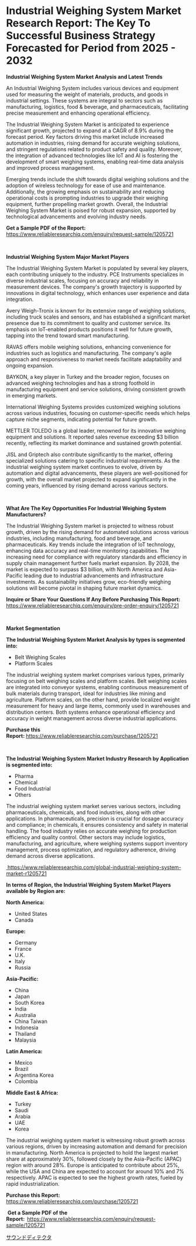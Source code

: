 <p><h1>Industrial Weighing System Market Research Report: The Key To Successful Business Strategy Forecasted for Period from 2025 - 2032</h1></p><p><strong>Industrial Weighing System Market Analysis and Latest Trends</strong></p>
<p><p>An Industrial Weighing System includes various devices and equipment used for measuring the weight of materials, products, and goods in industrial settings. These systems are integral to sectors such as manufacturing, logistics, food & beverage, and pharmaceuticals, facilitating precise measurement and enhancing operational efficiency. </p><p>The Industrial Weighing System Market is anticipated to experience significant growth, projected to expand at a CAGR of 8.9% during the forecast period. Key factors driving this market include increased automation in industries, rising demand for accurate weighing solutions, and stringent regulations related to product safety and quality. Moreover, the integration of advanced technologies like IoT and AI is fostering the development of smart weighing systems, enabling real-time data analysis and improved process management. </p><p>Emerging trends include the shift towards digital weighing solutions and the adoption of wireless technology for ease of use and maintenance. Additionally, the growing emphasis on sustainability and reducing operational costs is prompting industries to upgrade their weighing equipment, further propelling market growth. Overall, the Industrial Weighing System Market is poised for robust expansion, supported by technological advancements and evolving industry needs.</p></p>
<p><strong>Get a Sample PDF of the Report:&nbsp;</strong> <a href="https://www.reliableresearchiq.com/enquiry/request-sample/1205721?utm_campaign=1082&utm_medium=2&utm_source=Github&utm_content=ia&utm_term=19022025&utm_id=industrial-weighing-system">https://www.reliableresearchiq.com/enquiry/request-sample/1205721</a></p>
<p>&nbsp;</p>
<p><strong>Industrial Weighing System Major Market Players</strong></p>
<p><p>The Industrial Weighing System Market is populated by several key players, each contributing uniquely to the industry. PCE Instruments specializes in diverse industrial scales, focusing on accuracy and reliability in measurement devices. The company's growth trajectory is supported by innovations in digital technology, which enhances user experience and data integration.</p><p>Avery Weigh-Tronix is known for its extensive range of weighing solutions, including truck scales and sensors, and has established a significant market presence due to its commitment to quality and customer service. Its emphasis on IoT-enabled products positions it well for future growth, tapping into the trend toward smart manufacturing.</p><p>RAVAS offers mobile weighing solutions, enhancing convenience for industries such as logistics and manufacturing. The company's agile approach and responsiveness to market needs facilitate adaptability and ongoing expansion.</p><p>BAYKON, a key player in Turkey and the broader region, focuses on advanced weighing technologies and has a strong foothold in manufacturing equipment and service solutions, driving consistent growth in emerging markets.</p><p>International Weighing Systems provides customized weighing solutions across various industries, focusing on customer-specific needs which helps capture niche segments, indicating potential for future growth.</p><p>METTLER TOLEDO is a global leader, renowned for its innovative weighing equipment and solutions. It reported sales revenue exceeding $3 billion recently, reflecting its market dominance and sustained growth potential.</p><p>JISL and Griptech also contribute significantly to the market, offering specialized solutions catering to specific industrial requirements. As the industrial weighing system market continues to evolve, driven by automation and digital advancements, these players are well-positioned for growth, with the overall market projected to expand significantly in the coming years, influenced by rising demand across various sectors.</p></p>
<p>&nbsp;</p>
<p><strong>What Are The Key Opportunities For Industrial Weighing System Manufacturers?</strong></p>
<p><p>The Industrial Weighing System market is projected to witness robust growth, driven by the rising demand for automated solutions across various industries, including manufacturing, food and beverage, and pharmaceuticals. Key trends include the integration of IoT technology, enhancing data accuracy and real-time monitoring capabilities. The increasing need for compliance with regulatory standards and efficiency in supply chain management further fuels market expansion. By 2028, the market is expected to surpass $3 billion, with North America and Asia-Pacific leading due to industrial advancements and infrastructure investments. As sustainability initiatives grow, eco-friendly weighing solutions will become pivotal in shaping future market dynamics.</p></p>
<p><strong>Inquire or Share Your Questions If Any Before Purchasing This Report:</strong> <a href="https://www.reliableresearchiq.com/enquiry/pre-order-enquiry/1205721?utm_campaign=1082&utm_medium=2&utm_source=Github&utm_content=ia&utm_term=19022025&utm_id=industrial-weighing-system">https://www.reliableresearchiq.com/enquiry/pre-order-enquiry/1205721</a></p>
<p>&nbsp;</p>
<p><strong>Market Segmentation</strong></p>
<p><strong>The Industrial Weighing System Market Analysis by types is segmented into:</strong></p>
<p><ul><li>Belt Weighing Scales</li><li>Platform Scales</li></ul></p>
<p><p>The industrial weighing system market comprises various types, primarily focusing on belt weighing scales and platform scales. Belt weighing scales are integrated into conveyor systems, enabling continuous measurement of bulk materials during transport, ideal for industries like mining and agriculture. Platform scales, on the other hand, provide localized weight measurement for heavy and large items, commonly used in warehouses and distribution centers. Both systems enhance operational efficiency and accuracy in weight management across diverse industrial applications.</p></p>
<p><strong>Purchase this Report:&nbsp;</strong><a href="https://www.reliableresearchiq.com/purchase/1205721?utm_campaign=1082&utm_medium=2&utm_source=Github&utm_content=ia&utm_term=19022025&utm_id=industrial-weighing-system">https://www.reliableresearchiq.com/purchase/1205721</a></p>
<p>&nbsp;</p>
<p><strong>The Industrial Weighing System Market Industry Research by Application is segmented into:</strong></p>
<p><ul><li>Pharma</li><li>Chemical</li><li>Food Industrial</li><li>Others</li></ul></p>
<p><p>The industrial weighing system market serves various sectors, including pharmaceuticals, chemicals, and food industries, along with other applications. In pharmaceuticals, precision is crucial for dosage accuracy and compliance; in chemicals, it ensures consistency and safety in material handling. The food industry relies on accurate weighing for production efficiency and quality control. Other sectors may include logistics, manufacturing, and agriculture, where weighing systems support inventory management, process optimization, and regulatory adherence, driving demand across diverse applications.</p></p>
<p><a href="https://www.reliableresearchiq.com/global-industrial-weighing-system-market-r1205721?utm_campaign=1082&utm_medium=2&utm_source=Github&utm_content=ia&utm_term=19022025&utm_id=industrial-weighing-system">&nbsp;https://www.reliableresearchiq.com/global-industrial-weighing-system-market-r1205721</a></p>
<p><strong>In terms of Region, the Industrial Weighing System Market Players available by Region are:</strong></p>
<p>
    <p> <strong> North America: </strong>
        <ul>
            <li>United States</li>
            <li>Canada</li>
        </ul>
        </p> 
    <p> <strong> Europe: </strong>
        <ul>
            <li>Germany</li>
            <li>France</li>
            <li>U.K.</li>
            <li>Italy</li>
            <li>Russia</li>
        </ul>
        </p> 
    <p> <strong> Asia-Pacific: </strong>
        <ul>
            <li>China</li>
            <li>Japan</li>
            <li>South Korea</li>
            <li>India</li>
            <li>Australia</li>
            <li>China Taiwan</li>
            <li>Indonesia</li>
            <li>Thailand</li>
            <li>Malaysia</li>
        </ul>
        </p> 
    <p> <strong> Latin America: </strong>
        <ul>
            <li>Mexico</li>
            <li>Brazil</li>
            <li>Argentina Korea</li>
            <li>Colombia</li>
        </ul>
        </p> 
    <p> <strong> Middle East & Africa: </strong>
        <ul>
            <li>Turkey</li>
            <li>Saudi</li>
            <li>Arabia</li>
            <li>UAE</li>
            <li>Korea</li>
        </ul>
    </p>
    </p>
<p><p>The industrial weighing system market is witnessing robust growth across various regions, driven by increasing automation and demand for precision in manufacturing. North America is projected to hold the largest market share at approximately 30%, followed closely by the Asia-Pacific (APAC) region with around 28%. Europe is anticipated to contribute about 25%, while the USA and China are expected to account for around 10% and 7% respectively. APAC is expected to see the highest growth rates, fueled by rapid industrialization.</p></p>
<p><strong>Purchase this Report: </strong><a href="https://www.reliableresearchiq.com/purchase/1205721?utm_campaign=1082&utm_medium=2&utm_source=Github&utm_content=ia&utm_term=19022025&utm_id=industrial-weighing-system">https://www.reliableresearchiq.com/purchase/1205721</a></p>
<p>&nbsp;<strong>Get a Sample PDF of the Report:&nbsp;&nbsp;</strong><a href="https://www.reliableresearchiq.com/enquiry/request-sample/1205721?utm_campaign=1082&utm_medium=2&utm_source=Github&utm_content=ia&utm_term=19022025&utm_id=industrial-weighing-system">https://www.reliableresearchiq.com/enquiry/request-sample/1205721</a></p>
<p><strong></strong></p>
<p><p><a href="https://github.com/lababdou/Market-Research-Report-List-6/blob/main/717181138119.md?utm_campaign=1082&utm_medium=2&utm_source=Github&utm_content=ia&utm_term=19022025&utm_id=industrial-weighing-system">サウンドディテクタ</a></p></p>
